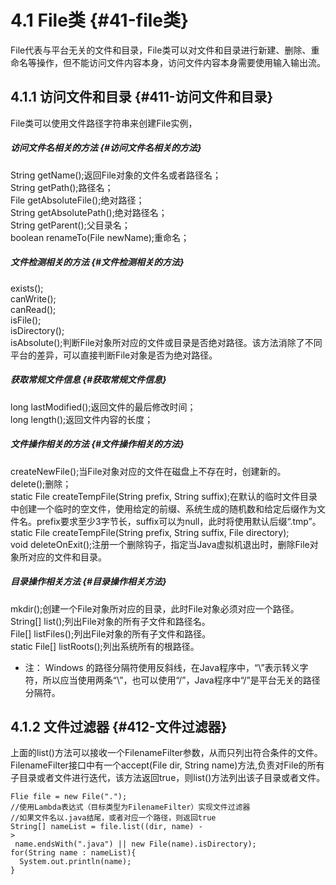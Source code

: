 # 4.1 File类 {#41-file类}

File代表与平台无关的文件和目录，File类可以对文件和目录进行新建、删除、重命名等操作，但不能访问文件内容本身，访问文件内容本身需要使用输入输出流。

## 4.1.1 访问文件和目录 {#411-访问文件和目录}

File类可以使用文件路径字符串来创建File实例，

##### 访问文件名相关的方法 {#访问文件名相关的方法}

String getName\(\);返回File对象的文件名或者路径名；  
String getPath\(\);路径名；  
File getAbsoluteFile\(\);绝对路径；  
String getAbsolutePath\(\);绝对路径名；  
String getParent\(\);父目录名；  
boolean renameTo\(File newName\);重命名；

##### 文件检测相关的方法 {#文件检测相关的方法}

exists\(\);  
canWrite\(\);  
canRead\(\);  
isFile\(\);  
isDirectory\(\);  
isAbsolute\(\);判断File对象所对应的文件或目录是否绝对路径。该方法消除了不同平台的差异，可以直接判断File对象是否为绝对路径。

##### 获取常规文件信息 {#获取常规文件信息}

long lastModified\(\);返回文件的最后修改时间；  
long length\(\);返回文件内容的长度；

##### 文件操作相关的方法 {#文件操作相关的方法}

createNewFile\(\);当File对象对应的文件在磁盘上不存在时，创建新的。  
delete\(\);删除；  
static File createTempFile\(String prefix, String suffix\);在默认的临时文件目录中创建一个临时的空文件，使用给定的前缀、系统生成的随机数和给定后缀作为文件名。prefix要求至少3字节长，suffix可以为null，此时将使用默认后缀“.tmp”。  
static File createTempFile\(String prefix, String suffix, File directory\);  
void deleteOnExit\(\);注册一个删除钩子，指定当Java虚拟机退出时，删除File对象所对应的文件和目录。

##### 目录操作相关方法 {#目录操作相关方法}

mkdir\(\);创建一个File对象所对应的目录，此时File对象必须对应一个路径。  
String\[\] list\(\);列出File对象的所有子文件和路径名。  
File\[\] listFiles\(\);列出File对象的所有子文件和路径。  
static File\[\] listRoots\(\);列出系统所有的根路径。

* 注： Windows 的路径分隔符使用反斜线，在Java程序中，“\”表示转义字符，所以应当使用两条“\”，也可以使用“/”，Java程序中“/”是平台无关的路径分隔符。

## 4.1.2 文件过滤器 {#412-文件过滤器}

上面的list\(\)方法可以接收一个FilenameFilter参数，从而只列出符合条件的文件。FilenameFilter接口中有一个accept\(File dir, String name\)方法,负责对File的所有子目录或者文件进行迭代，该方法返回true，则list\(\)方法列出该子目录或者文件。

```
Flie file = new File(".");
//使用Lambda表达式（目标类型为FilenameFilter）实现文件过滤器
//如果文件名以.java结尾，或者对应一个路径，则返回true
String[] nameList = file.list((dir, name) -
>
 name.endsWith(".java") || new File(name).isDirectory);
for(String name : nameList){
  System.out.println(name);
}
```



